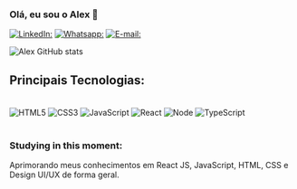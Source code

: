 ### Olá, eu sou o Alex 👋

[![LinkedIn:](https://img.shields.io/badge/LinkedIn-0077B5?style=for-the-badge&logo=linkedin&logoColor=white)](https://www.linkedin.com/in/alex-ferreira-860010171/)
[![Whatsapp:](https://img.shields.io/badge/WhatsApp-25D366?style=for-the-badge&logo=whatsapp&logoColor=white)](https://wa.me/+5583993470505)
[![E-mail:](https://img.shields.io/badge/Gmail-D14836?style=for-the-badge&logo=gmail&logoColor=white)](alexferreiraa20@gmail.com)

![Alex GitHub stats](https://github-readme-stats.vercel.app/api?username=alexferreiraa20&show_icons=true&theme=dracula)

## Principais Tecnologias:

<div style= "display: inline_block"><br/>
  <img align="center" alt="HTML5" src= "https://img.shields.io/badge/HTML5-E34F26?style=for-the-badge&logo=html5&logoColor=white"/>
  <img align="center" alt="CSS3" src= "https://img.shields.io/badge/CSS3-1572B6?style=for-the-badge&logo=css3&logoColor=white"/>
  <img align="center" alt="JavaScript" src= "https://img.shields.io/badge/JavaScript-F7DF1E?style=for-the-badge&logo=javascript&logoColor=black"/>
  <img align="center" alt="React" src= "https://img.shields.io/badge/React-20232A?style=for-the-badge&logo=react&logoColor=61DAFB"/>
  <img align="center" alt="Node" src= "https://img.shields.io/badge/Node.js-43853D?style=for-the-badge&logo=node.js&logoColor=white"/>
  <img align="center" alt="TypeScript" src= "https://img.shields.io/badge/TypeScript-007ACC?style=for-the-badge&logo=typescript&logoColor=white"/>
</div><br/>

### Studying in this moment:
Aprimorando meus conhecimentos em React JS, JavaScript, HTML, CSS e Design UI/UX de forma geral.
